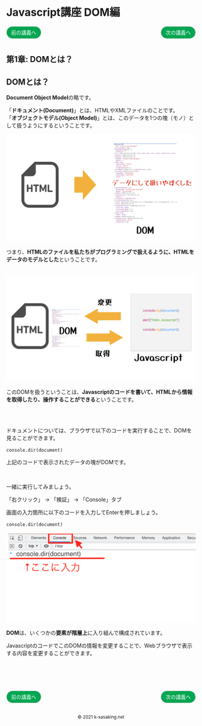 <style>
.mb {
  margin-bottom: 90px;
}
.mt {
  margin-top: 90px;
}
.box {
  position: relative;
}
.box .box_left {
  position: absolute;
  left: 0;
}
.box .box_right {
  position: absolute;
  right: 0;
}
.btn {
  padding: 6px 12px;
  border-radius: 7em;
  border: solid 1px #ccc;
}
.bg-info {
  background-color: #00a651;
  color: #ffffff;
}
footer {
    text-align: center;
    margin-top: 120px;
    padding: 30px;
}
</style>

# Javascript講座 DOM編

<div class="box mb">
  <a class="box_left" href="basic7.html">
    <button class="btn bg-info">前の講義へ</button>
  </a>
  <a class="box_right" href="dom2.html">
    <button class="btn bg-info">次の講義へ</button>
  </a>
</div>

## 第1章: DOMとは？


## DOMとは？
**Document Object Model**の略です。

「**ドキュメント(Document)**」とは、HTMLやXMLファイルのことです。<br/>
「**オブジェクトモデル(Object Model)**」とは、このデータを1つの塊（モノ）として扱うようにするということです。<br/>

<img src="img/DOM.001.jpeg">

つまり、**HTMLのファイルを私たちがプログラミングで扱えるように、HTMLをデータのモデルとした**ということです。

<br/>

<img src="img/DOM.002.jpeg">

このDOMを扱うということは、**Javascriptのコードを書いて、HTMLから情報を取得したり、操作することができる**ということです。

<br/>
<br/>


ドキュメントについては、ブラウザで以下のコードを実行することで、DOMを見ることができます。

```
console.dir(document)
```

上記のコードで表示されたデータの塊がDOMです。

<br/>

一緒に実行してみましょう。

「右クリック」 -> 「検証」 -> 「Console」タブ 

画面の入力箇所に以下のコードを入力してEnterを押しましょう。

```
console.dir(document)
```

<img src="img/console.png">



**DOM**は、いくつかの**要素が階層上**に入り組んで構成されています。

JavascriptのコードでこのDOMの情報を変更することで、Webブラウザで表示する内容を変更することができます。




<div class="box mt mb">
  <a class="box_left" href="basic7.html">
    <button class="btn bg-info">前の講義へ</button>
  </a>
  <a class="box_right" href="dom2.html">
    <button class="btn bg-info">次の講義へ</button>
  </a>
</div>

<footer>
    <small>© 2021 k-sasaking.net</small>
</footer>

